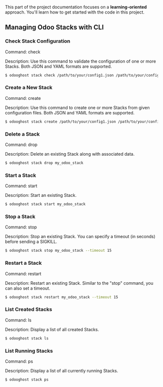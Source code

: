 This part of the project documentation focuses on a
**learning-oriented** approach. You'll learn how to
get started with the code in this project.

## Managing Odoo Stacks with CLI
### Check Stack Configuration
Command: check

Description: Use this command to validate the configuration of one or more Stacks. Both JSON and YAML formats are supported.

```bash
$ odooghost stack check /path/to/your/config1.json /path/to/your/config2.yaml
```

### Create a New Stack
Command: create

Description: Use this command to create one or more Stacks from given configuration files. Both JSON and YAML formats are supported.

```bash
$ odooghost stack create /path/to/your/config1.json /path/to/your/config2.yaml
```

### Delete a Stack
Command: drop

Description: Delete an existing Stack along with associated data.

```bash
$ odooghost stack drop my_odoo_stack
```

### Start a Stack
Command: start

Description: Start an existing Stack.

```bash
$ odooghost stack start my_odoo_stack
```

### Stop a Stack
Command: stop

Description: Stop an existing Stack. You can specify a timeout (in seconds) before sending a SIGKILL.

```bash
$ odooghost stack stop my_odoo_stack --timeout 15
```

### Restart a Stack
Command: restart

Description: Restart an existing Stack. Similar to the "stop" command, you can also set a timeout.

```bash
$ odooghost stack restart my_odoo_stack --timeout 15
```

### List Created Stacks
Command: ls

Description: Display a list of all created Stacks.

```bash
$ odooghost stack ls
```

### List Running Stacks
Command: ps

Description: Display a list of all currently running Stacks.

```bash
$ odooghost stack ps
```
